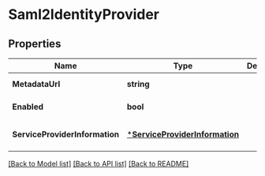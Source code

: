 # Saml2IdentityProvider

## Properties
Name | Type | Description | Notes
------------ | ------------- | ------------- | -------------
**MetadataUrl** | **string** |  | [default to null]
**Enabled** | **bool** |  | [default to null]
**ServiceProviderInformation** | [***ServiceProviderInformation**](ServiceProviderInformation.md) |  | [optional] [default to null]

[[Back to Model list]](../README.md#documentation-for-models) [[Back to API list]](../README.md#documentation-for-api-endpoints) [[Back to README]](../README.md)

